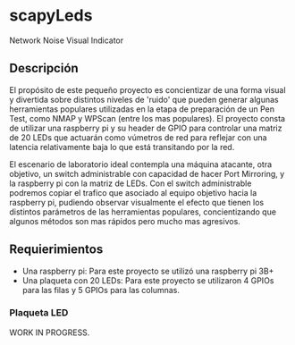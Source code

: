 # scapyLeds
Network Noise Visual Indicator

## Descripción
El propósito de este pequeño proyecto es concientizar de una forma visual y divertida sobre distintos niveles de 'ruido' que pueden generar algunas herramientas populares utilizadas en la etapa de preparación de un Pen Test, como NMAP y WPScan (entre los mas populares). El proyecto consta de utilizar una raspberry pi y su header de GPIO para controlar una matriz de 20 LEDs que actuarán como vúmetros de red para reflejar con una latencia relativamente baja lo que está transitando por la red.

El escenario de laboratorio ideal contempla una máquina atacante, otra objetivo, un switch administrable con capacidad de hacer Port Mirroring, y la raspberry pi con la matriz de LEDs. Con el switch administrable podremos copiar el trafico que asociado al equipo objetivo hacia la raspberry pi, pudiendo observar visualmente el efecto que tienen los distintos parámetros de las herramientas populares, concientizando que algunos métodos son mas rápidos pero mucho mas agresivos.

## Requierimientos
- Una raspberry pi: Para este proyecto se utilizó una raspberry pi 3B+
- Una plaqueta con 20 LEDs: Para este proyecto se utilizaron 4 GPIOs para las filas y 5 GPIOs para las columnas.

### Plaqueta LED
WORK IN PROGRESS.


